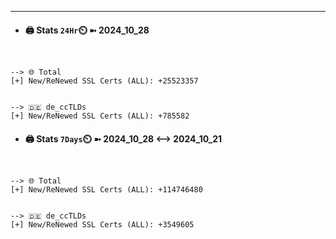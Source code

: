 

---
- #### 🖨️ **Stats** `24Hr`⏲️ ➼ 2024_10_28
```console


--> 🌐 Total
[+] New/ReNewed SSL Certs (ALL): +25523357


--> 🇩🇪 de_ccTLDs
[+] New/ReNewed SSL Certs (ALL): +785582

```

- #### 🖨️ **Stats** `7Days`⏲️ ➼ 2024_10_28 <--> 2024_10_21
```console


--> 🌐 Total
[+] New/ReNewed SSL Certs (ALL): +114746480


--> 🇩🇪 de_ccTLDs
[+] New/ReNewed SSL Certs (ALL): +3549605

```

